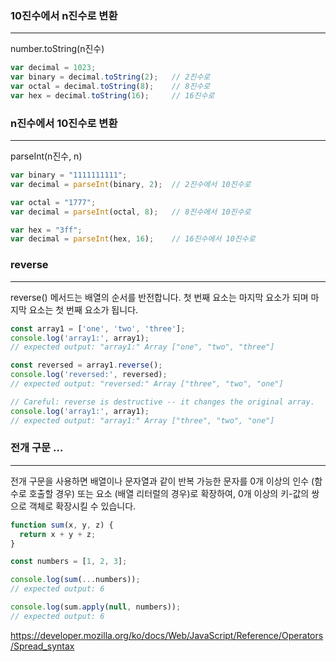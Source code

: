 ### 10진수에서 n진수로 변환
---
number.toString(n진수)

```javascript
var decimal = 1023; 
var binary = decimal.toString(2);	// 2진수로
var octal = decimal.toString(8);	// 8진수로
var hex = decimal.toString(16);		// 16진수로
```



### n진수에서 10진수로 변환
---
parseInt(n진수, n)

```javascript
var binary = "1111111111";
var decimal = parseInt(binary, 2);	// 2진수에서 10진수로

var octal = "1777";
var decimal = parseInt(octal, 8);	// 8진수에서 10진수로

var hex = "3ff";
var decimal = parseInt(hex, 16);	// 16진수에서 10진수로
```



### reverse
---
reverse() 메서드는 배열의 순서를 반전합니다. 첫 번째 요소는 마지막 요소가 되며 마지막 요소는 첫 번째 요소가 됩니다.

```javascript
const array1 = ['one', 'two', 'three'];
console.log('array1:', array1);
// expected output: "array1:" Array ["one", "two", "three"]

const reversed = array1.reverse();
console.log('reversed:', reversed);
// expected output: "reversed:" Array ["three", "two", "one"]

// Careful: reverse is destructive -- it changes the original array.
console.log('array1:', array1);
// expected output: "array1:" Array ["three", "two", "one"]
```


### 전개 구문   ...
---
전개 구문을 사용하면 배열이나 문자열과 같이 반복 가능한 문자를 0개 이상의 인수 (함수로 호출할 경우) 또는 요소 (배열 리터럴의 경우)로 확장하여, 0개 이상의 키-값의 쌍으로 객체로 확장시킬 수 있습니다.

```javascript
function sum(x, y, z) {
  return x + y + z;
}

const numbers = [1, 2, 3];

console.log(sum(...numbers));
// expected output: 6

console.log(sum.apply(null, numbers));
// expected output: 6
```

<https://developer.mozilla.org/ko/docs/Web/JavaScript/Reference/Operators/Spread_syntax>
